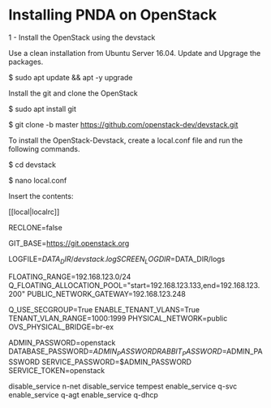 # Installing PNDA on OpenStack

1 - Install the OpenStack using the devstack

Use a clean installation from Ubuntu Server 16.04. Update and Upgrage the packages.

$ sudo apt update && apt -y upgrade

Install the git and clone the OpenStack

$ sudo apt install git

$ git clone -b master https://github.com/openstack-dev/devstack.git

To install the OpenStack-Devstack, create a local.conf file and run the following commands.

$ cd devstack

$ nano local.conf

Insert the contents:

[[local|localrc]]

RECLONE=false

GIT_BASE=https://git.openstack.org

LOGFILE=$DATA_DIR/devstack.log
SCREEN_LOGDIR=$DATA_DIR/logs

FLOATING_RANGE=192.168.123.0/24
Q_FLOATING_ALLOCATION_POOL="start=192.168.123.133,end=192.168.123.200"
PUBLIC_NETWORK_GATEWAY=192.168.123.248

Q_USE_SECGROUP=True
ENABLE_TENANT_VLANS=True
TENANT_VLAN_RANGE=1000:1999
PHYSICAL_NETWORK=public
OVS_PHYSICAL_BRIDGE=br-ex

ADMIN_PASSWORD=openstack
DATABASE_PASSWORD=$ADMIN_PASSWORD
RABBIT_PASSWORD=$ADMIN_PASSWORD
SERVICE_PASSWORD=$ADMIN_PASSWORD
SERVICE_TOKEN=openstack

disable_service n-net
disable_service tempest
enable_service q-svc
enable_service q-agt
enable_service q-dhcp
